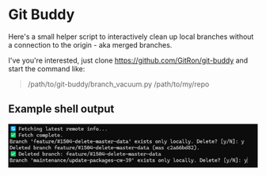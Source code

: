 # Git Buddy

Here's a small helper script to interactively clean up local branches without a connection to the origin - aka merged
branches.

I've you're interested, just clone https://github.com/GitRon/git-buddy and start the command like:

> /path/to/git-buddy/branch_vacuum.py /path/to/my/repo

## Example shell output

![shell_example.png](docs/shell_example.png)
